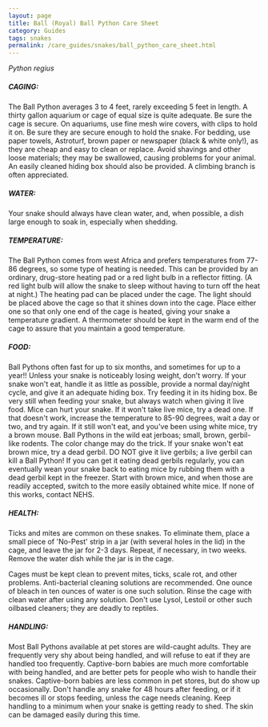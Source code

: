 ```yaml
---
layout: page
title: Ball (Royal) Ball Python Care Sheet
category: Guides
tags: snakes
permalink: /care_guides/snakes/ball_python_care_sheet.html
---
```


*Python regius*

##### CAGING: 

The Ball Python averages 3 to 4 feet, rarely exceeding 5 feet in length. A thirty gallon aquarium or cage of equal size is quite adequate. Be sure the cage is secure. On aquariums, use fine mesh wire covers, with clips to hold it on. Be sure they are secure enough to hold the snake. For bedding, use paper towels, Astroturf, brown paper or newspaper (black & white only!), as they are cheap and easy to clean or replace. Avoid shavings and other loose materials; they may be swallowed, causing problems for your animal. An easily cleaned hiding box should also be provided. A climbing branch is often appreciated.

##### WATER: 

Your snake should always have clean water, and, when possible, a dish large enough to soak in, especially when shedding.

##### TEMPERATURE: 

The Ball Python comes from west Africa and prefers temperatures from 77-86 degrees, so some type of heating is needed. This can be provided by an ordinary, drug-store heating pad or a red light bulb in a reflector fitting. (A red light bulb will allow the snake to sleep without having to turn off the heat at night.) The heating pad can be placed under the cage. The light should be placed above the cage so that it shines down into the cage. Place either one so that only one end of the cage is heated, giving your snake a temperature gradient. A thermometer should be kept in the warm end of the cage to assure that you maintain a good temperature.

##### FOOD: 

Ball Pythons often fast for up to six months, and sometimes for up to a year!! Unless your snake is noticeably losing weight, don't worry. If your snake won't eat, handle it as little as possible, provide a normal day/night cycle, and give it an adequate hiding box. Try feeding it in its hiding box. Be very still when feeding your snake, but always watch when giving it live food. Mice can hurt your snake. If it won't take live mice, try a dead one. If that doesn't work, increase the temperature to 85-90 degrees, wait a day or two, and try again. If it still won't eat, and you've been using white mice, try a brown mouse. Ball Pythons in the wild eat jerboas; small, brown, gerbil-like rodents. The color change may do the trick. If your snake won't eat brown mice, try a dead gerbil. DO NOT give it live gerbils; a live gerbil can kill a Ball Python! If you can get it eating dead gerbils regularly, you can eventually wean your snake back to eating mice by rubbing them with a dead gerbil kept in the freezer. Start with brown mice, and when those are readily accepted, switch to the more easily obtained white mice. If none of this works, contact NEHS.

##### HEALTH: 

Ticks and mites are common on these snakes. To eliminate them, place a small piece of 'No-Pest' strip in a jar (with several holes in the lid) in the cage, and leave the jar for 2-3 days. Repeat, if necessary, in two weeks.  Remove the water dish while the jar is in the cage.

Cages must be kept clean to prevent mites, ticks, scale rot, and other problems. Anti-bacterial cleaning solutions are recommended. One ounce of bleach in ten ounces of water is one such solution. Rinse the cage with clean water after using any solution. Don't use Lysol, Lestoil or other such oilbased cleaners; they are deadly to reptiles.

##### HANDLING:

Most Ball Pythons available at pet stores are wild-caught adults. They are frequently very shy about being handled, and will refuse to eat if they are handled too frequently. Captive-born babies are much more comfortable with being handled, and are better pets for people who wish to handle their snakes. Captive-born babies are less common in pet stores, but do show up occasionally. Don't handle any snake for 48 hours after feeding, or if it becomes ill or stops feeding, unless the cage needs cleaning. Keep handling to a minimum when your snake is getting ready to shed. The skin can be damaged easily during this time.